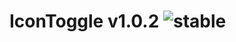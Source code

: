 
# IconToggle v1.0.2 ![stable](https://img.shields.io/badge/stability-stable-4EBA0F.svg?style=flat)
